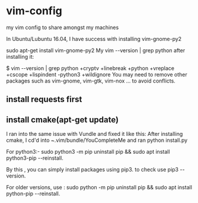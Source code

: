 # vim-config
my vim config to share amongst my machines

In Ubuntu/Lubuntu 16.04, I have success with installing vim-gnome-py2

sudo apt-get install vim-gnome-py2
My vim --version | grep python after installing it:

$ vim --version | grep python
+cryptv          +linebreak       +python          +vreplace
+cscope          +lispindent      -python3         +wildignore
You may need to remove other packages such as vim-gnome, vim-gtk, vim-nox ... to avoid conflicts.

## install requests first

## install cmake(apt-get update)
I ran into the same issue with Vundle and fixed it like this:
After installing cmake, I cd'd into ~.vim/bundle/YouCompleteMe and ran  python install.py

For python3:-  sudo python3 -m pip uninstall pip && sudo apt install python3-pip --reinstall.

By this , you can simply install packages using pip3. to check use pip3 --version.

For older versions, use : sudo python -m pip uninstall pip && sudo apt install python-pip --reinstall.
